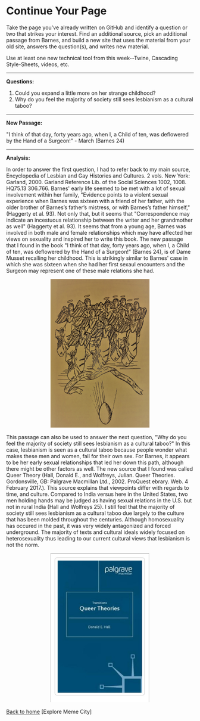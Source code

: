 # Continue Your Page

Take the page you've already written on GitHub and identify a question or two that strikes your interest.  Find an additional source, pick an additional passage from Barnes, and build a new site that uses the material from your old site, answers the question(s), and writes new material.

Use at least one new technical tool from this week--Twine, Cascading Style-Sheets, videos, etc.

---------------------------------------------------------------------------

**Questions:**

1. Could you expand a little more on her strange childhood? 
2. Why do you feel the majority of society still sees lesbianism as a cultural taboo?

---------------------------------------------------------------------------

**New Passage:**

"I think of that day, forty years ago, when I, a Child of ten, was deflowered by the Hand of a Surgeon!" - March (Barnes 24)

---------------------------------------------------------------------------

**Analysis:**

In order to answer the first question, I had to refer back to my main source, Encyclopedia of Lesbian and Gay Histories and Cultures. 2 vols. New York: Garland, 2000. Garland Reference Lib. of the Social Sciences 1002, 1008. HQ75.13 306.766.  Barnes' early life seemed to be met with a lot of sexual involvement within her family, "Evidence points to a violent sexual experience when Barnes was sixteen with a friend of her father, with the older brother of Barnes’s father’s mistress, or with Barnes’s father himself," (Haggerty et al. 93).  Not only that, but it seems that "Correspondence may indicate an incestuous relationship between the writer and her grandmother as well" (Haggerty et al. 93).  It seems that from a young age, Barnes was involved in both male and female relationships which may have affected her views on sexuality and inspired her to write this book.  The new passage that I found in the book "I think of that day, forty years ago, when I, a Child of ten, was deflowered by the Hand of a Surgeon!" (Barnes 24), is of Dame Musset recalling her childhood.  This is strikingly similar to Barnes' case in which she was sixteen when she had her first sexaul encounters and the Surgeon may represent one of these male relations she had.

<p align="center">
<img src="Page 25.jpg" alt="alt text" width="266" height="399.5">
</p>

This passage can also be used to answer the next question, "Why do you feel the majority of society still sees lesbianism as a cultural taboo?"  In this case, lesbianism is seen as a cultural taboo because people wonder what makes these men and women, fall for their own sex.  For Barnes, it appears to be her early sexual relationships that led her down this path, although there might be other factors as well.  The new source that I found was called Queer Theory (Hall, Donald E., and Wolfreys, Julian. Queer Theories. Gordonsville, GB: Palgrave Macmillan Ltd., 2002. ProQuest ebrary. Web. 4 February 2017.).  This source explains that viewpoints differ with regards to time, and culture.  Compared to India versus here in the United States, two men holding hands may be judged as having sexual relations in the U.S. but not in rural India (Hall and Wolfreys 25).  I still feel that the majority of society still sees lesbianism as a cultural taboo due largely to the culture that has been molded throughout the centuries.  Although homosexuality has occured in the past, it was very widely antagonized and forced underground.  The majority of texts and cultural ideals widely focused on heterosexuality thus leading to our current cultural views that lesbianism is not the norm. 

<p align="center">
<img src="Queer Theory.jpg" alt="alt text" width="266" height="399.5">
</p>

[Back to home](https://gwilly.github.io/Glos-sog-ra-phy/) 
[Explore Meme City]
